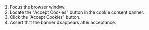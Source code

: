 1. Focus the browser window.
2. Locate the "Accept Cookies" button in the cookie consent banner.
3. Click the "Accept Cookies" button.
4. Assert that the banner disappears after acceptance.